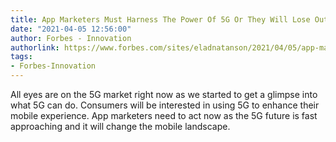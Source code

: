 ```yaml
---
title: App Marketers Must Harness The Power Of 5G Or They Will Lose Out
date: "2021-04-05 12:56:00"
author: Forbes - Innovation
authorlink: https://www.forbes.com/sites/eladnatanson/2021/04/05/app-marketers-must-harness-the-power-of-5g-or-they-will-lose-out/
tags:
- Forbes-Innovation
---
```

All eyes are on the 5G market right now as we started to get a glimpse into what 5G can do. Consumers will be interested in using 5G to enhance their mobile experience. App marketers need to act now as the 5G future is fast approaching and it will change the mobile landscape.